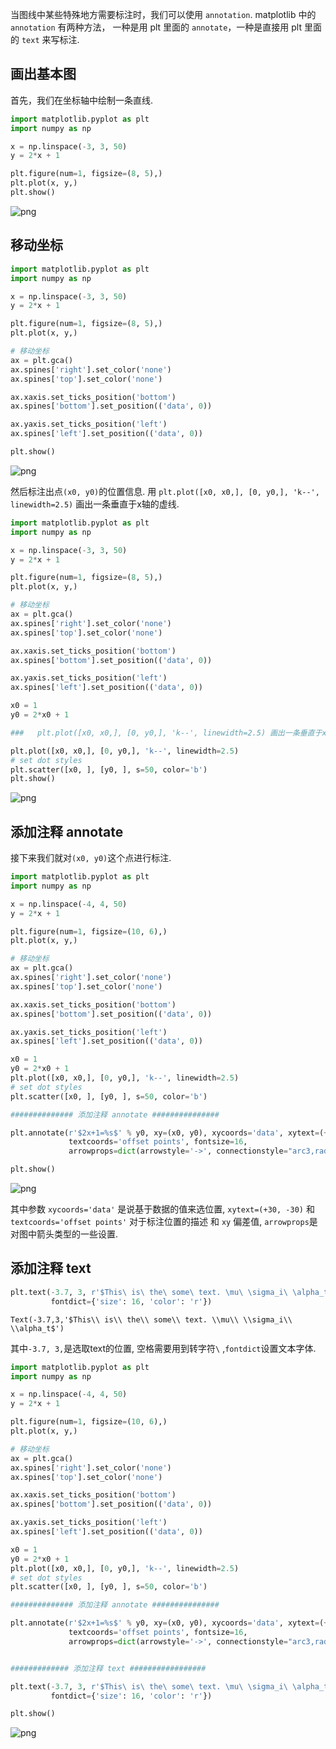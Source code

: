 
当图线中某些特殊地方需要标注时，我们可以使用 `annotation`. matplotlib 中的 `annotation` 有两种方法， 一种是用 plt 里面的 `annotate`，一种是直接用 plt 里面的 `text` 来写标注.

<!-- more -->

## 画出基本图

首先，我们在坐标轴中绘制一条直线.


```python
import matplotlib.pyplot as plt
import numpy as np

x = np.linspace(-3, 3, 50)
y = 2*x + 1

plt.figure(num=1, figsize=(8, 5),)
plt.plot(x, y,)
plt.show()
```


![png](output_1_0.png)


## 移动坐标


```python
import matplotlib.pyplot as plt
import numpy as np

x = np.linspace(-3, 3, 50)
y = 2*x + 1

plt.figure(num=1, figsize=(8, 5),)
plt.plot(x, y,)

# 移动坐标
ax = plt.gca()
ax.spines['right'].set_color('none')
ax.spines['top'].set_color('none')

ax.xaxis.set_ticks_position('bottom')
ax.spines['bottom'].set_position(('data', 0))

ax.yaxis.set_ticks_position('left')
ax.spines['left'].set_position(('data', 0))

plt.show()
```


![png](output_3_0.png)


然后标注出点`(x0, y0)`的位置信息. 用 `plt.plot([x0, x0,], [0, y0,], 'k--', linewidth=2.5)` 画出一条垂直于x轴的虚线.


```python
import matplotlib.pyplot as plt
import numpy as np

x = np.linspace(-3, 3, 50)
y = 2*x + 1

plt.figure(num=1, figsize=(8, 5),)
plt.plot(x, y,)

# 移动坐标
ax = plt.gca()
ax.spines['right'].set_color('none')
ax.spines['top'].set_color('none')

ax.xaxis.set_ticks_position('bottom')
ax.spines['bottom'].set_position(('data', 0))

ax.yaxis.set_ticks_position('left')
ax.spines['left'].set_position(('data', 0))

x0 = 1
y0 = 2*x0 + 1

###   plt.plot([x0, x0,], [0, y0,], 'k--', linewidth=2.5) 画出一条垂直于x轴的虚线.  ###

plt.plot([x0, x0,], [0, y0,], 'k--', linewidth=2.5)
# set dot styles
plt.scatter([x0, ], [y0, ], s=50, color='b')
plt.show()
```


![png](output_5_0.png)


## 添加注释 annotate

接下来我们就对`(x0, y0)`这个点进行标注.


```python
import matplotlib.pyplot as plt
import numpy as np

x = np.linspace(-4, 4, 50)
y = 2*x + 1

plt.figure(num=1, figsize=(10, 6),)
plt.plot(x, y,)

# 移动坐标
ax = plt.gca()
ax.spines['right'].set_color('none')
ax.spines['top'].set_color('none')

ax.xaxis.set_ticks_position('bottom')
ax.spines['bottom'].set_position(('data', 0))

ax.yaxis.set_ticks_position('left')
ax.spines['left'].set_position(('data', 0))

x0 = 1
y0 = 2*x0 + 1
plt.plot([x0, x0,], [0, y0,], 'k--', linewidth=2.5)
# set dot styles
plt.scatter([x0, ], [y0, ], s=50, color='b')

############## 添加注释 annotate ###############

plt.annotate(r'$2x+1=%s$' % y0, xy=(x0, y0), xycoords='data', xytext=(+30, -30),
             textcoords='offset points', fontsize=16,
             arrowprops=dict(arrowstyle='->', connectionstyle="arc3,rad=.2"))

plt.show()
```


![png](output_7_0.png)


其中参数 `xycoords='data'` 是说基于数据的值来选位置, `xytext=(+30, -30)` 和 `textcoords='offset points'` 对于标注位置的描述 和 `xy` 偏差值, `arrowprops`是对图中箭头类型的一些设置.

## 添加注释 text


```python
plt.text(-3.7, 3, r'$This\ is\ the\ some\ text. \mu\ \sigma_i\ \alpha_t$',
         fontdict={'size': 16, 'color': 'r'})
```




    Text(-3.7,3,'$This\\ is\\ the\\ some\\ text. \\mu\\ \\sigma_i\\ \\alpha_t$')



其中`-3.7, 3,`是选取text的位置, 空格需要用到转字符`\` ,`fontdict`设置文本字体.


```python
import matplotlib.pyplot as plt
import numpy as np

x = np.linspace(-4, 4, 50)
y = 2*x + 1

plt.figure(num=1, figsize=(10, 6),)
plt.plot(x, y,)

# 移动坐标
ax = plt.gca()
ax.spines['right'].set_color('none')
ax.spines['top'].set_color('none')

ax.xaxis.set_ticks_position('bottom')
ax.spines['bottom'].set_position(('data', 0))

ax.yaxis.set_ticks_position('left')
ax.spines['left'].set_position(('data', 0))

x0 = 1
y0 = 2*x0 + 1
plt.plot([x0, x0,], [0, y0,], 'k--', linewidth=2.5)
# set dot styles
plt.scatter([x0, ], [y0, ], s=50, color='b')

############## 添加注释 annotate ###############

plt.annotate(r'$2x+1=%s$' % y0, xy=(x0, y0), xycoords='data', xytext=(+30, -30),
             textcoords='offset points', fontsize=16,
             arrowprops=dict(arrowstyle='->', connectionstyle="arc3,rad=.2"))


############# 添加注释 text #################

plt.text(-3.7, 3, r'$This\ is\ the\ some\ text. \mu\ \sigma_i\ \alpha_t$',
         fontdict={'size': 16, 'color': 'r'})

plt.show()
```


![png](output_11_0.png)


